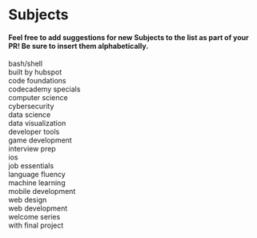 # Subjects

#### Feel free to add suggestions for new Subjects to the list as part of your PR! Be sure to insert them alphabetically.

bash/shell  
built by hubspot  
code foundations  
codecademy specials  
computer science  
cybersecurity  
data science  
data visualization  
developer tools  
game development  
interview prep  
ios  
job essentials  
language fluency  
machine learning  
mobile development  
web design  
web development  
welcome series  
with final project  
